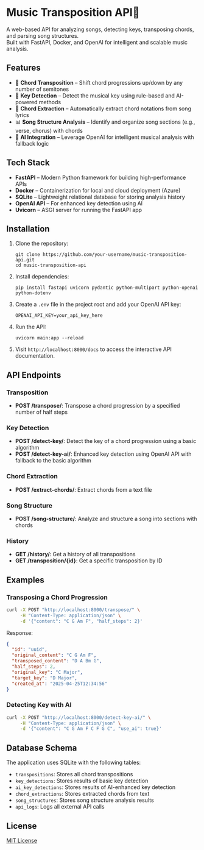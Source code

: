 # Music Transposition API🎵

A web-based API for analyzing songs, detecting keys, transposing chords, and parsing song structures.  
Built with FastAPI, Docker, and OpenAI for intelligent and scalable music analysis.

## Features
- 🎼 **Chord Transposition** – Shift chord progressions up/down by any number of semitones
- 🎹 **Key Detection** – Detect the musical key using rule-based and AI-powered methods
- 📝 **Chord Extraction** – Automatically extract chord notations from song lyrics
- 📊 **Song Structure Analysis** – Identify and organize song sections (e.g., verse, chorus) with chords
- 🧠 **AI Integration** – Leverage OpenAI for intelligent musical analysis with fallback logic

## Tech Stack
- **FastAPI** – Modern Python framework for building high-performance APIs
- **Docker** – Containerization for local and cloud deployment (Azure)
- **SQLite** – Lightweight relational database for storing analysis history
- **OpenAI API** – For enhanced key detection using AI
- **Uvicorn** – ASGI server for running the FastAPI app

## Installation

1. Clone the repository:
   ```
   git clone https://github.com/your-username/music-transposition-api.git
   cd music-transposition-api
   ```

2. Install dependencies:
   ```
   pip install fastapi uvicorn pydantic python-multipart python-openai python-dotenv
   ```

3. Create a `.env` file in the project root and add your OpenAI API key:
   ```
   OPENAI_API_KEY=your_api_key_here
   ```

4. Run the API:
   ```
   uvicorn main:app --reload
   ```

5. Visit `http://localhost:8000/docs` to access the interactive API documentation.

## API Endpoints

### Transposition

- **POST /transpose/**: Transpose a chord progression by a specified number of half steps

### Key Detection

- **POST /detect-key/**: Detect the key of a chord progression using a basic algorithm
- **POST /detect-key-ai/**: Enhanced key detection using OpenAI API with fallback to the basic algorithm

### Chord Extraction

- **POST /extract-chords/**: Extract chords from a text file

### Song Structure

- **POST /song-structure/**: Analyze and structure a song into sections with chords

### History

- **GET /history/**: Get a history of all transpositions
- **GET /transposition/{id}**: Get a specific transposition by ID

## Examples

### Transposing a Chord Progression

```bash
curl -X POST "http://localhost:8000/transpose/" \
     -H "Content-Type: application/json" \
     -d '{"content": "C G Am F", "half_steps": 2}'
```

Response:
```json
{
  "id": "uuid",
  "original_content": "C G Am F",
  "transposed_content": "D A Bm G",
  "half_steps": 2,
  "original_key": "C Major",
  "target_key": "D Major",
  "created_at": "2025-04-25T12:34:56"
}
```

### Detecting Key with AI

```bash
curl -X POST "http://localhost:8000/detect-key-ai/" \
     -H "Content-Type: application/json" \
     -d '{"content": "C G Am F C F G C", "use_ai": true}'
```

## Database Schema

The application uses SQLite with the following tables:
- `transpositions`: Stores all chord transpositions
- `key_detections`: Stores results of basic key detection
- `ai_key_detections`: Stores results of AI-enhanced key detection
- `chord_extractions`: Stores extracted chords from text
- `song_structures`: Stores song structure analysis results
- `api_logs`: Logs all external API calls

## License

[MIT License](LICENSE)